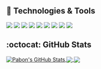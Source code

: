 ## :fork_and_knife: Technologies & Tools
![](https://img.shields.io/badge/Code-Javascript-informational?style=flat&logo=Javascript&labelColor=2c3e50&logoColor=BDC3C7&color=1abc9c)
![](https://img.shields.io/badge/Code-React-informational?style=flat&logo=React&labelColor=2c3e50&logoColor=BDC3C7&color=1abc9c)
![](https://img.shields.io/badge/Code-React_Native-informational?style=flat&logo=React&labelColor=2c3e50&logoColor=BDC3C7&color=1abc9c)
![](https://img.shields.io/badge/Code-Ionic-informational?style=flat&logo=Ionic&labelColor=2c3e50&logoColor=BDC3C7&color=1abc9c)
![](https://img.shields.io/badge/Code-Gatsby-informational?style=flat&logo=Gatsby&labelColor=2c3e50&logoColor=BDC3C7&color=1abc9c)
![](https://img.shields.io/badge/Shell-Bash-informational?style=flat&logo=GNU-Bash&labelColor=2c3e50&logoColor=BDC3C7&color=1abc9c)
![](https://img.shields.io/badge/Tools-Docker-informational?style=flat&logo=Docker&labelColor=2c3e50&logoColor=BDC3C7&color=1abc9c)
![](https://img.shields.io/badge/Editor-Visual_Studio_Code-informational?style=flat&logo=visual-studio-code&labelColor=2c3e50&logoColor=BDC3C7&color=1abc9c)
![](https://img.shields.io/badge/Editor-Atom-informational?style=flat&logo=Atom&labelColor=2c3e50&logoColor=BDC3C7&color=1abc9c)

## :octocat: GitHub Stats

<a href="https://github.com/PabonSEC">
  <img align="center" src="https://github-readme-stats.vercel.app/api?username=pabonsec&show_icons=true&line_height=27&count_private=true&title_color=76D7C4&text_color=c9cacc&icon_color=3498DB&bg_color=2c3e50" alt="Pabon's GitHub Stats" />
</a>

<a href="https://github.com/PabonSEC">
  <img align="center" src="https://github-readme-stats.vercel.app/api/top-langs/?username=pabonsec&hide=java,objective-c&title_color=76D7C4&text_color=c9cacc&icon_color=F0DB4F&bg_color=2c3e50" />
</a>

<a href="https://github.com/PabonSEC/pabonsec.github.io">
  <img align="center" src="https://github-readme-stats.vercel.app/api/pin/?username=pabonsec&repo=pabonsec.github.io&title_color=76D7C4&text_color=c9cacc&icon_color=3498DB&bg_color=2c3e50" />
</a>
